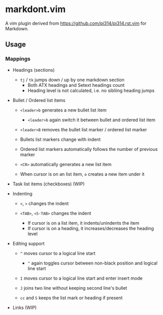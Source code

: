 # markdont.vim

A vim plugin derived from https://github.com/pi314/pi314.rst.vim for Markdown.


## Usage

### Mappings

*   Headings (sections)

    -   `tj` / `tk` jumps down / up by one markdown section
        +   Both ATX headings and Setext headings count
        +   Heading level is not calculated, i.e. no sibliing heading jumps

*   Bullet / Ordered list items

    -   `<leader>b` generates a new bullet list item
        +   `<leader>b` again switch it between bullet and ordered list item

    -   `<leader>B` removes the bullet list marker / ordered list marker

    -   Bullets list markers change with indent
    -   Ordered list markers automatically follows the number of previous marker

    -   `<CR>` automatically generates a new list item
    -   When cursor is on an list item, `o` creates a new item under it

*   Task list items (checkboxes) (WIP)

*   Indenting

    -   `<`, `>` changes the indent

    -   `<TAB>`, `<S-TAB>` changes the indent
        +   If cursor is on a list item, it indents/unindents the item
        +   If cursor is on a heading, it increases/decreases the heading level

*   Editing support

    -   `^` moves cursor to a logical line start
        +   `^` again toggles cursor between non-black position and logical line start

    -   `I` moves cursor to a logical line start and enter insert mode
    -   `J` joins two line without keeping second line's bullet
    -   `cc` and `S` keeps the list mark or heading if present

* Links (WIP)
